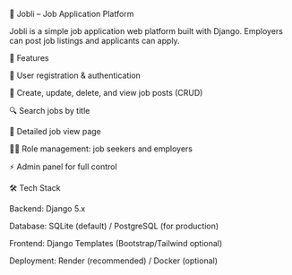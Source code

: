 📄 Jobli – Job Application Platform

Jobli is a simple job application web platform built with Django.
Employers can post job listings and applicants can apply.

🚀 Features

👤 User registration & authentication

📝 Create, update, delete, and view job posts (CRUD)

🔍 Search jobs by title

📑 Detailed job view page

🧑‍💼 Role management: job seekers and employers

⚡️ Admin panel for full control

🛠️ Tech Stack

Backend: Django 5.x

Database: SQLite (default) / PostgreSQL (for production)

Frontend: Django Templates (Bootstrap/Tailwind optional)

Deployment: Render (recommended) / Docker (optional)
